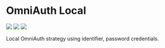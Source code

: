 # OmniAuth Local
![](https://img.shields.io/badge/version-0.0.1-yellow.svg?style=flat-square)  [![](https://img.shields.io/github/issues/cyanpunk/omniauth-local.svg?style=flat-square)](https://github.com/cyanpunk/omniauth-local/issues) [![](https://img.shields.io/badge/license-mit-blue.svg?style=flat-square)](http://chevron.mit-license.org)

Local OmniAuth strategy using identifier, password credentials.
